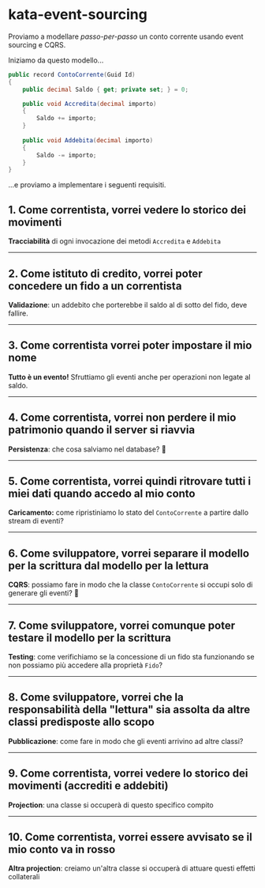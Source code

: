 # kata-event-sourcing
Proviamo a modellare *passo-per-passo* un conto corrente usando event sourcing e CQRS.

Iniziamo da questo modello...

```csharp
public record ContoCorrente(Guid Id)
{
    public decimal Saldo { get; private set; } = 0;

    public void Accredita(decimal importo)
    {
        Saldo += importo;
    }
    
    public void Addebita(decimal importo)
    {
        Saldo -= importo;
    }
}
```

...e proviamo a implementare i seguenti requisiti.

## 1. Come correntista, vorrei vedere lo storico dei movimenti
**Tracciabilità** di ogni invocazione dei metodi `Accredita` e `Addebita`

---

## 2. Come istituto di credito, vorrei poter concedere un fido a un correntista
**Validazione**: un addebito che porterebbe il saldo al di sotto del fido, deve fallire.

---

## 3. Come correntista vorrei poter impostare il mio nome
**Tutto è un evento!** Sfruttiamo gli eventi anche per operazioni non legate al saldo.

---

## 4. Come correntista, vorrei non perdere il mio patrimonio quando il server si riavvia
**Persistenza**: che cosa salviamo nel database? 🤔

---

## 5. Come correntista, vorrei quindi ritrovare tutti i miei dati quando accedo al mio conto
**Caricamento:** come ripristiniamo lo stato del `ContoCorrente` a partire dallo stream di eventi?

---

## 6. Come sviluppatore, vorrei separare il modello per la scrittura dal modello per la lettura
**CQRS**: possiamo fare in modo che la classe `ContoCorrente` si occupi solo di generare gli eventi? 🤔

---

## 7. Come sviluppatore, vorrei comunque poter testare il modello per la scrittura
**Testing**: come verifichiamo se la concessione di un fido sta funzionando se non possiamo più accedere alla proprietà `Fido`?

---

## 8. Come sviluppatore, vorrei che la responsabilità della "lettura" sia assolta da altre classi predisposte allo scopo
**Pubblicazione**: come fare in modo che gli eventi arrivino ad altre classi?

---

## 9. Come correntista, vorrei vedere lo storico dei movimenti (accrediti e addebiti)
**Projection**: una classe si occuperà di questo specifico compito

---

## 10. Come correntista, vorrei essere avvisato se il mio conto va in rosso
**Altra projection**: creiamo un'altra classe si occuperà di attuare questi effetti collaterali